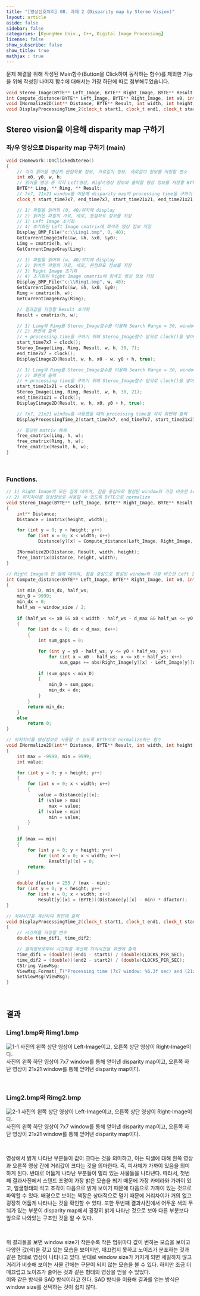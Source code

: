 ```yaml
---
title: "[영상신호처리] 08. 과제 2 (Disparity map by Stereo Vision)"
layout: article
aside: false
sidebar: false
categories: [KyungHee Univ., C++, Digital Image Processing]
license: false
show_subscribe: false
show_title: true
mathjax : true
---
```


문제 해결을 위해 작성된 Main함수(Button을 Click하여 동작하는 함수)를 제외한 기능을 위해 작성된 나머지 함수에 대해서는 가장 하단에 따로 첨부해두었습니다.<br>

```cpp
void Stereo_Image(BYTE** Left_Image, BYTE** Right_Image, BYTE** Result, int width, int height, int d_max, int window_size);
int Compute_distance(BYTE** Left_Image, BYTE** Right_Image, int x0, int y0, int width, int height, int d_max, int window_size);
void INormalize2D(int** Distance, BYTE** Result, int width, int height);
void DisplayProcessingTime_2(clock_t start1, clock_t end1, clock_t start2, clock_t end2);
```

## Stereo vision을 이용해 disparity map 구하기

### 좌/우 영상으로 Disparity map 구하기 (main)

```cpp
void CHomework::OnClickedStereo()
{
	// 각각 읽어올 영상의 원점좌표 정보, 가로길이 정보, 세로길이 정보를 저장할 변수
	int x0, y0, w, h;
	// 읽어올 영상 중 각각 Left영상, Right영상 정보와 출력할 영상 정보를 저장할 BYTE 정보
	BYTE** Limg, ** Rimg, ** Result;
	// 7x7, 21x21 window를 이용해 disparity map의 processing time을 구하기 위한 시간 정보를 저장할 변수
	clock_t start_time7x7, end_time7x7, start_time21x21, end_time21x21;

	// 1) 파일을 읽어와 (0, 40)위치에 display
	// 2) 읽어온 파일의 가로, 세로, 원점좌표 정보를 저장
	// 3) Left Image 초기화
	// 4) 초기화된 Left Image cmatrix에 회색조 영상 정보 저장
	Display_BMP_File("c:\\Limg1.bmp", 0, 40);
	GetCurrentImageInfo(&w, &h, &x0, &y0);
	Limg = cmatrix(h, w);
	GetCurrentImageGray(Limg);

	// 1) 파일을 읽어와 (w, 40)위치에 display
	// 2) 읽어온 파일의 가로, 세로, 원점좌표 정보를 저장
	// 3) Right Image 초기화
	// 4) 초기화된 Right Image cmatrix에 회색조 영상 정보 저장
	Display_BMP_File("c:\\Rimg1.bmp", w, 40);
	GetCurrentImageInfo(&w, &h, &x0, &y0);
	Rimg = cmatrix(h, w);
	GetCurrentImageGray(Rimg);

	// 결과값을 저장할 Result 초기화
	Result = cmatrix(h, w);

	// 1) Limg와 Rimg를 Stereo_Image함수를 이용해 Search Range = 30, window size = 7로 Result 계산
	// 2) 화면에 출력
	// + processing time을 구하기 위해 Stereo_Image함수 앞뒤로 clock()을 넣어줌.
	start_time7x7 = clock();
	Stereo_Image(Limg, Rimg, Result, w, h, 30, 7);
	end_time7x7 = clock();
	DisplayCimage2D(Result, w, h, x0 - w, y0 + h, true);

	// 1) Limg와 Rimg를 Stereo_Image함수를 이용해 Search Range = 30, window size = 21로 Result 계산
	// 2) 화면에 출력
	// + processing time을 구하기 위해 Stereo_Image함수 앞뒤로 clock()을 넣어줌.
	start_time21x21 = clock();
	Stereo_Image(Limg, Rimg, Result, w, h, 30, 21);
	end_time21x21 = clock();
	DisplayCimage2D(Result, w, h, x0, y0 + h, true);

	// 7x7, 21x21 window를 사용했을 때의 processing time을 각각 화면에 출력
	DisplayProcessingTime_2(start_time7x7, end_time7x7, start_time21x21, end_time21x21);

	// 할당된 matrix 해제
	free_cmatrix(Limg, h, w);
	free_cmatrix(Rimg, h, w);
	free_cmatrix(Result, h, w);
}
```

<br>

### Functions.

```cpp
// 1) Right Image의 모든 점에 대하여, 점을 중심으로 형성된 window와 가장 비슷한 Left Image 부분을 찾아 위치차이를 알아냄
// 2) 위치차이를 영상정보로 사용할 수 있도록 BYTE으로 normalize
void Stereo_Image(BYTE** Left_Image, BYTE** Right_Image, BYTE** Result, int width, int height, int d_max, int window_size)
{
	int** Distance;
	Distance = imatrix(height, width);

	for (int y = 0; y < height; y++)
		for (int x = 0; x < width; x++)
			Distance[y][x] = Compute_distance(Left_Image, Right_Image, x, y, width, height, d_max, window_size);

	INormalize2D(Distance, Result, width, height);
	free_imatrix(Distance, height, width);
}
```

```cpp
// Right Image의 한 점에 대하여, 점을 중심으로 형성된 window와 가장 비슷한 Left Image 부분을 찾아 위치차이 계산하는 함수
int Compute_distance(BYTE** Left_Image, BYTE** Right_Image, int x0, int y0, int width, int height, int d_max, int window_size)
{
	int min_D, min_dx, half_ws;
	min_D = 9999;
	min_dx = 0;
	half_ws = window_size / 2;
	
	if (half_ws <= x0 && x0 < width - half_ws - d_max && half_ws <= y0 && y0 < height - half_ws)
	{
		for (int dx = 0; dx < d_max; dx++)
		{
			int sum_gaps = 0;

			for (int y = y0 - half_ws; y <= y0 + half_ws; y++)
				for (int x = x0 - half_ws; x <= x0 + half_ws; x++)
					sum_gaps += abs(Right_Image[y][x] - Left_Image[y][x + dx]);
			
			if (sum_gaps < min_D)
			{
				min_D = sum_gaps;
				min_dx = dx;
			}
		}
		return min_dx;
	}
	else
		return 0;
}
```

```cpp
// 위치차이를 영상정보로 사용할 수 있도록 BYTE으로 normalize하는 함수
void INormalize2D(int** Distance, BYTE** Result, int width, int height)
{
	int max = -9999, min = 9999;
	int value;

	for (int y = 0; y < height; y++)
	{
		for (int x = 0; x < width; x++)
		{
			value = Distance[y][x];
			if (value > max)
				max = value;
			if (value < min)
				min = value;
		}
	}

	if (max == min)
	{
		for (int y = 0; y < height; y++)
			for (int x = 0; x < width; x++)
				Result[y][x] = 0;
		return;
	}

	double dfactor = 255 / (max - min);
	for (int y = 0; y < height; y++)
		for (int x = 0; x < width; x++)
			Result[y][x] = (BYTE)((Distance[y][x] - min) * dfactor);
}
```

```cpp
// 처리시간을 계산하여 화면에 출력
void DisplayProcessingTime_2(clock_t start1, clock_t end1, clock_t start2, clock_t end2)
{
	// 시간차를 저장할 변수
	double time_dif1, time_dif2;

	// 클럭정보로부터 시간차를 계산해 처리시간을 화면에 출력
	time_dif1 = (double)((end1 - start1) / (double)CLOCKS_PER_SEC);
	time_dif2 = (double)((end2 - start2) / (double)CLOCKS_PER_SEC);
	CString ViewMsg;
	ViewMsg.Format(_T("Processing time (7x7 window: %6.3f sec) and (21x21 window: %6.3f sec)"), time_dif1, time_dif2);
	SetViewMsg(ViewMsg);
}
```

<br>

## 결과

### Limg1.bmp와 Rimg1.bmp

![1-1](https://user-images.githubusercontent.com/79047370/114783331-e82efe00-9db4-11eb-80f3-77fcb551302e.png)
사진의 왼쪽 상단 영상이 Left-Image이고, 오른쪽 상단 영상이 Right-Image이다.<br>
사진의 왼쪽 하단 영상이 7x7 window를 통해 얻어낸 disparity map이고, 오른쪽 하단 영상이 21x21 window를 통해 얻어낸 disparity map이다.<br>

<br>

### Limg2.bmp와 Rimg2.bmp

![2-1](https://user-images.githubusercontent.com/79047370/114783387-eb29ee80-9db4-11eb-85fb-4131606167cf.png)
사진의 왼쪽 상단 영상이 Left-Image이고, 오른쪽 상단 영상이 Right-Image이다.<br>
사진의 왼쪽 하단 영상이 7x7 window를 통해 얻어낸 disparity map이고, 오른쪽 하단 영상이 21x21 window를 통해 얻어낸 disparity map이다.<br>

<br>

영상에서 밝게 나타난 부분들이 값이 크다는 것을 의미하고, 이는 픽셀에 대해 왼쪽 영상과 오른쪽 영상 간에 거리값이 크다는 것을 의마한다. 즉, 피사체가 가까이 있음을 의미하게 된다. 반대로 어둡게 나타난 부분들이 멀리 있는 사물들을 나타낸다. 따라서, 첫번째 결과사진에서 스탠드 조명이 가장 밝은 모습을 띄기 때문에 가장 카메라와 가까이 있고, 얼굴형태의 석고 조각이 다음으로 밝게 보이기 때문에 다음으로 가까이 있는 것으로 파악할 수 있다. 배경으로 보이는 책장은 상대적으로 멀기 때문에 거리차이가 거의 없고 굉장히 어둡게 나타나는 것을 확인할 수 있다. 또한 두번째 결과사진에서 어두운 색의 무늬가 있는 부분이 disparity map에서 굉장히 밝게 나타난 것으로 보아 다른 부분보다 앞으로 나와있는 구조인 것을 알 수 있다.

<br>

위 결과들을 보면 window size가 작은수록 작은 범위마다 값이 변하는 모습을 보이고 다양한 값(색)을 갖고 있는 모습을 보이지만, 매끄럽지 못하고 노이즈가 분포하는 것과 같은 형태로 영상이 나타나고 있다. 반대로 window size가 커지게 되면 세밀하지 않고 거리가 비슷해 보이는 사물 간에는 구분이 되지 않는 모습을 볼 수 있다. 하지만 조금 더 매끄럽고 노이즈가 줄어든 것과 같은 형태의 영상을 얻을 수 있었다.<br>
이와 같은 방식을 SAD 방식이라고 한다. SAD 방식을 이용해 결과를 얻는 방식은 window size를 선택하는 것이 쉽지 않다.